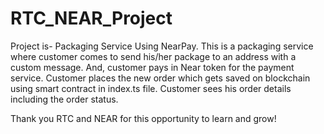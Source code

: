 # RTC_NEAR_Project


Project is- Packaging Service Using NearPay.
This is a packaging service where customer comes to send his/her package to an address with a custom message. And, customer pays in Near token for the payment service. Customer places the new order which gets saved on blockchain using smart contract in index.ts file.
Customer sees his order details including the order status.

Thank you RTC and NEAR for this opportunity to learn and grow!
